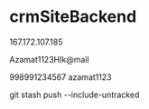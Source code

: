 # crmSiteBackend
167.172.107.185

Azamat1123HIk@mail

998991234567
azamat1123


git stash push --include-untracked